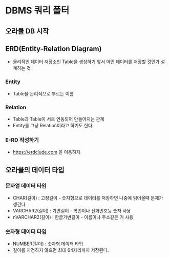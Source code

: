 # DBMS 쿼리 폴터

## 오라클 DB 시작

## ERD(Entity-Relation Diagram)
* 물리적인 데이터 저장소인 Table을 생성하기 앞서 어떤 데이터를 저장할 것인가 설계하는 것

### Entity
* Table을 논리적으로 부르는 이름

### Relation
* Table과 Table이 서로 연동되어 만들어지는 관계
* Entity를 그냥 Relation이라고 하기도 한다.

### E-RD 작성하기
* https://erdclude.com 을 이용하자

## 오라클의 데이터 타입
### 문자열 데이터 타입
* CHAR(길이) : 고정길이 - 숫자형으로 데이터를 저장하면 나중에 읽어올때 문제가 생긴다
* VARCHAR2(길이) : 가변길이          - 학번이나 전화번호등 숫자 사용
* nVARCHAR2(길이) : 한글가변길이     - 이름이나 주소같은 거 사용

### 숫자형 데이터 타입
* NUMBER(길이) : 숫자형 데이터 타입 
* 길이를 지정하지 않으면 최대 64자리까지 저장된다.